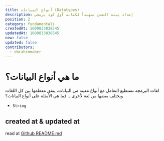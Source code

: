 ```yaml
---
title: أنواع البيانات (Datatypes)
description: إعداد بيئة العمل تمهيداً لكتابة أول كود برمجي
position: 2
category: fundamentals
createdAt: 1609833838545
updatedAt: 1609833838545
new: false
updated: false
contributors:
  - ebrahimmaher
---
```

# ما هي أنواع البيانات؟
لغات البرمجة تستطيع التعامل مع أنواع معينة من البيانات، يتفق معظمها بين كل اللغات ويختلف بعضها من لغة لأخرى... فما هي اﻷمثلة على أنواع البيانات؟
- `String`

## created at & updated at
read at [Github README.md](https://github.com/ebrahimMaher/dalilmobarmg)

